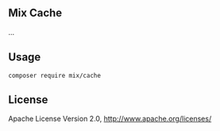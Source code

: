 ## Mix Cache

...

## Usage

```
composer require mix/cache
```

## License

Apache License Version 2.0, http://www.apache.org/licenses/
